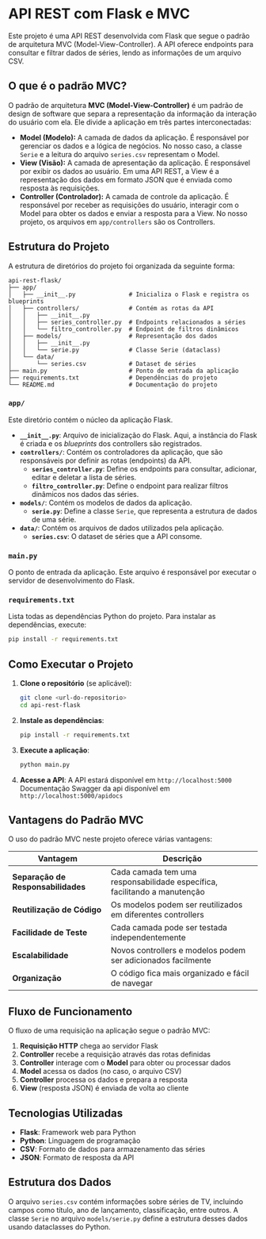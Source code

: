 # API REST com Flask e MVC

Este projeto é uma API REST desenvolvida com Flask que segue o padrão de arquitetura MVC (Model-View-Controller). A API oferece endpoints para consultar e filtrar dados de séries, lendo as informações de um arquivo CSV.

## O que é o padrão MVC?

O padrão de arquitetura **MVC (Model-View-Controller)** é um padrão de design de software que separa a representação da informação da interação do usuário com ela. Ele divide a aplicação em três partes interconectadas:

*   **Model (Modelo):** A camada de dados da aplicação. É responsável por gerenciar os dados e a lógica de negócios. No nosso caso, a classe `Serie` e a leitura do arquivo `series.csv` representam o Model.
*   **View (Visão):** A camada de apresentação da aplicação. É responsável por exibir os dados ao usuário. Em uma API REST, a View é a representação dos dados em formato JSON que é enviada como resposta às requisições.
*   **Controller (Controlador):** A camada de controle da aplicação. É responsável por receber as requisições do usuário, interagir com o Model para obter os dados e enviar a resposta para a View. No nosso projeto, os arquivos em `app/controllers` são os Controllers.



## Estrutura do Projeto

A estrutura de diretórios do projeto foi organizada da seguinte forma:

```
api-rest-flask/
├── app/
│   ├── __init__.py               # Inicializa o Flask e registra os blueprints
│   ├── controllers/              # Contém as rotas da API
│   │   ├── __init__.py
│   │   ├── series_controller.py  # Endpoints relacionados a séries
│   │   └── filtro_controller.py  # Endpoint de filtros dinâmicos
│   ├── models/                   # Representação dos dados
│   │   ├── __init__.py
│   │   └── serie.py              # Classe Serie (dataclass)
│   └── data/
│       └── series.csv            # Dataset de séries
├── main.py                       # Ponto de entrada da aplicação
├── requirements.txt              # Dependências do projeto
└── README.md                     # Documentação do projeto
```

### `app/`

Este diretório contém o núcleo da aplicação Flask.

*   **`__init__.py`**: Arquivo de inicialização do Flask. Aqui, a instância do Flask é criada e os *blueprints* dos controllers são registrados.
*   **`controllers/`**: Contém os controladores da aplicação, que são responsáveis por definir as rotas (endpoints) da API.
    *   **`series_controller.py`**: Define os endpoints para consultar, adicionar, editar e deletar a lista de séries.
    *   **`filtro_controller.py`**: Define o endpoint para realizar filtros dinâmicos nos dados das séries.
*   **`models/`**: Contém os modelos de dados da aplicação.
    *   **`serie.py`**: Define a classe `Serie`, que representa a estrutura de dados de uma série.
*   **`data/`**: Contém os arquivos de dados utilizados pela aplicação.
    *   **`series.csv`**: O dataset de séries que a API consome.

### `main.py`

O ponto de entrada da aplicação. Este arquivo é responsável por executar o servidor de desenvolvimento do Flask.

### `requirements.txt`

Lista todas as dependências Python do projeto. Para instalar as dependências, execute:

```bash
pip install -r requirements.txt
```


## Como Executar o Projeto

1. **Clone o repositório** (se aplicável):
   ```bash
   git clone <url-do-repositorio>
   cd api-rest-flask
   ```

2. **Instale as dependências**:
   ```bash
   pip install -r requirements.txt
   ```

3. **Execute a aplicação**:
   ```bash
   python main.py
   ```

4. **Acesse a API**:
   A API estará disponível em `http://localhost:5000`
   Documentação Swagger da api disponível em `http://localhost:5000/apidocs`

## Vantagens do Padrão MVC

O uso do padrão MVC neste projeto oferece várias vantagens:

| Vantagem | Descrição |
|----------|-----------|
| **Separação de Responsabilidades** | Cada camada tem uma responsabilidade específica, facilitando a manutenção |
| **Reutilização de Código** | Os modelos podem ser reutilizados em diferentes controllers |
| **Facilidade de Teste** | Cada camada pode ser testada independentemente |
| **Escalabilidade** | Novos controllers e modelos podem ser adicionados facilmente |
| **Organização** | O código fica mais organizado e fácil de navegar |

## Fluxo de Funcionamento

O fluxo de uma requisição na aplicação segue o padrão MVC:

1. **Requisição HTTP** chega ao servidor Flask
2. **Controller** recebe a requisição através das rotas definidas
3. **Controller** interage com o **Model** para obter ou processar dados
4. **Model** acessa os dados (no caso, o arquivo CSV)
5. **Controller** processa os dados e prepara a resposta
6. **View** (resposta JSON) é enviada de volta ao cliente

## Tecnologias Utilizadas

- **Flask**: Framework web para Python
- **Python**: Linguagem de programação
- **CSV**: Formato de dados para armazenamento das séries
- **JSON**: Formato de resposta da API

## Estrutura dos Dados

O arquivo `series.csv` contém informações sobre séries de TV, incluindo campos como título, ano de lançamento, classificação, entre outros. A classe `Serie` no arquivo `models/serie.py` define a estrutura desses dados usando dataclasses do Python.

